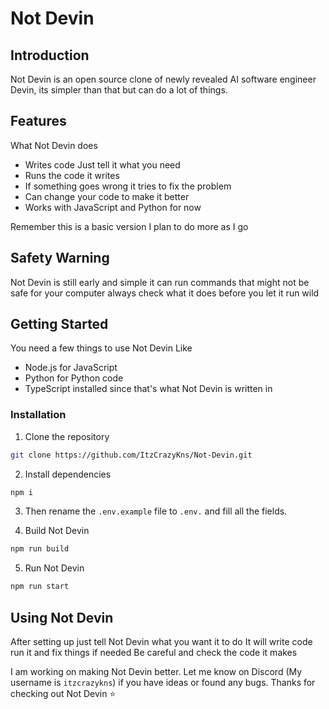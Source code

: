 # Not Devin

## Introduction

Not Devin is an open source clone of newly revealed AI software engineer Devin, its simpler than that but can do a lot of things.

## Features

What Not Devin does

- Writes code Just tell it what you need
- Runs the code it writes
- If something goes wrong it tries to fix the problem
- Can change your code to make it better
- Works with JavaScript and Python for now

Remember this is a basic version I plan to do more as I go

## Safety Warning

Not Devin is still early and simple it can run commands that might not be safe for your computer always check what it does before you let it run wild

## Getting Started

You need a few things to use Not Devin Like

- Node.js for JavaScript
- Python for Python code
- TypeScript installed since that's what Not Devin is written in

### Installation

1. Clone the repository

```bash
git clone https://github.com/ItzCrazyKns/Not-Devin.git
```

2. Install dependencies

```bash
npm i
```

3. Then rename the `.env.example` file to `.env.` and fill all the fields.
   
4. Build Not Devin

```bash
npm run build
```

5. Run Not Devin
   
```bash
npm run start
```

## Using Not Devin

After setting up just tell Not Devin what you want it to do It will write code run it and fix things if needed Be careful and check the code it makes

I am working on making Not Devin better. Let me know on Discord (My username is `itzcrazykns`) if you have ideas or found any bugs. Thanks for checking out Not Devin ⭐
